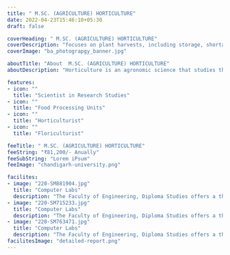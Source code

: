 ```yaml
---
title: " M.SC. (AGRICULTURE) HORTICULTURE"
date: 2022-04-23T15:46:10+05:30
draft: false

coverHeading: " M.SC. (AGRICULTURE) HORTICULTURE"
coverDescription: "focuses on plant harvests, including storage, shortages and breeding, of fruits and vegetables."
coverImage: "ba_photograpgy_banner.jpg"

aboutTitle: "About  M.SC. (AGRICULTURE) HORTICULTURE"
aboutDescription: "Horticulture is an agronomic science that studies the cultivation of trees, vegetables, flowers, and landscape architecture. Horticulture is involved in the cultivation of plants for human food, as well as for medical purposes or merely for aesthetic pleasure. Horticulture is a combination of science and technology with ideas of art and design. Students are prepared to face one of our planet's most pressing challenges: producing enough food for an expanding population without putting an irreparable burden on the planet's scarce natural resources. With expertise and insight, agricultural scientists and students can help farmers grow better food types according to the climate, soil conditions, and water availability of a particular region. •	The students will learn how all aspects of agriculture work together and how producers, marketers, and scientists apply them. •	By applying critical thinking and problem-solving techniques to a variety of animal and plant production systems, students will be able to demonstrate their skills. •	Students will discover how employer characteristics and decision-making at various levels can enhance the success of an agricultural enterprise."

features:
- icon: ""
  title: "Scientist in Research Studies"
- icon: ""
  title: "Food Processing Units"
- icon: ""
  title: "Horticulturist"
- icon: ""
  title: "Floriculturist"

feeTitle: " M.SC. (AGRICULTURE) HORTICULTURE"
feeString: "₹81,200/- Anually"
feeSubString: "Lorem iPsum"
feeImage: "chandigarh-university.png"

facilites:
- image: "220-SM881904.jpg"
  title: "Computer Labs"
  description: "The Faculty of Engineering, Diploma Studies offers a three year diploma program in Aeronautical Engineering"
- image: "220-SM715233.jpg"
  title: "Computer Labs"
  description: "The Faculty of Engineering, Diploma Studies offers a three year diploma program in Aeronautical Engineering"
- image: "220-SM763471.jpg"
  title: "Computer Labs"
  description: "The Faculty of Engineering, Diploma Studies offers a three year diploma program in Aeronautical Engineering"
facilitesImage: "detailed-report.png"
---
```


